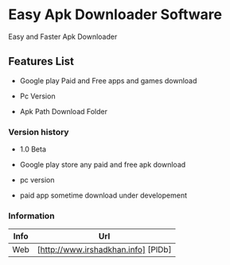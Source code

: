 # Easy Apk Downloader Software
Easy and Faster Apk Downloader 


## Features List

- Google play Paid and Free apps and games download

- Pc Version 

- Apk Path Download Folder


### Version history

- 1.0 Beta

* Google play store any paid and free apk download 

* pc version

* paid app sometime download under developement

### Information

| Info | Url |
| ------ | ------ |
| Web | [http://www.irshadkhan.info] [PlDb] |

